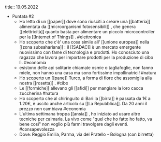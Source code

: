 title:: 19.05.2022

- Puntata #2
	- Ho letto di un [[paper]] dove sono riusciti a creare una [[batteria]] alimentata da [[microorganismi fotosensibili]] , che genera [[elettricità]] quanto basta per alimentare un piccolo microcontroller per la [[Internet of Things]] . #elettronica
	- Ho scoperto che c'è' una cosa simile all' [[unione europea]] nella [[zona subsahariana]] : il [[SADAC]] è un mercato emergente nuovissimo con fame di tecnologia e prodotti. Ho conosciuto una ragazza che lavora per importare prodotti per la produzione di cibo lì. #economia
	- esistono delle api solitarie chiamate  osmie o tagliafoglie, non fanno miele, non hanno una casa ma sono fortissime impollinatrici! #natura
	- Ho scoperto un [[pane]] Turco, a forma di fiore che assomiglia alla nostra [[rosetta]] . #cibo
	- Le [[formiche]] allevano gli [[afidi]] per mangiare la loro cacca zuccherina #natura
	- Ho scoperto che al chiringuito di Bari la [[birra]] è passata da 1€ a 1.20€, è uscito anche articolo su [[La Repubblica]]. Da 20 anni il prezzo non cambiava #economia
	- L'ultima settimana troppa [[ansia]] , ho iniziato ad usare altre tecniche per calmarla. La vivo come "quel che ho fatto ho fatto, va bene così" non voglio più farmi travolgere dagli eventi. #consapevolezza
	- Dove: Reggio Emilia, Parma, via del Pratello - Bologna (con birretta)